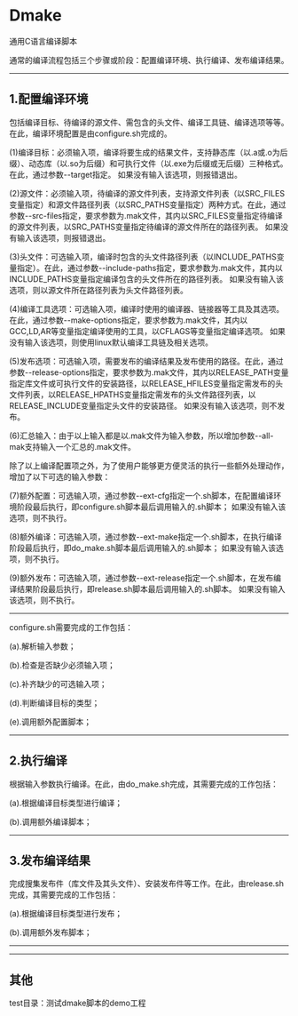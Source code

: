 # Dmake
通用C语言编译脚本

通常的编译流程包括三个步骤或阶段：配置编译环境、执行编译、发布编译结果。

--------------------------------------------------------------------------------
## 1.配置编译环境
包括编译目标、待编译的源文件、需包含的头文件、编译工具链、编译选项等等。在此，编译环境配置是由configure.sh完成的。

(1)编译目标：必须输入项，编译将要生成的结果文件，支持静态库（以.a或.o为后缀）、动态库（以.so为后缀）和可执行文件（以.exe为后缀或无后缀）三种格式。在此，通过参数--target指定。
如果没有输入该选项，则报错退出。

(2)源文件：必须输入项，待编译的源文件列表，支持源文件列表（以SRC_FILES变量指定）和源文件路径列表（以SRC_PATHS变量指定）两种方式。在此，通过参数--src-files指定，要求参数为.mak文件，其内以SRC_FILES变量指定待编译的源文件列表，以SRC_PATHS变量指定待编译的源文件所在的路径列表。
如果没有输入该选项，则报错退出。

(3)头文件：可选输入项，编译时包含的头文件路径列表（以INCLUDE_PATHS变量指定）。在此，通过参数--include-paths指定，要求参数为.mak文件，其内以INCLUDE_PATHS变量指定编译包含的头文件所在的路径列表。
如果没有输入该选项，则以源文件所在路径列表为头文件路径列表。

(4)编译工具选项：可选输入项，编译时使用的编译器、链接器等工具及其选项。在此，通过参数--make-options指定，要求参数为.mak文件，其内以GCC,LD,AR等变量指定编译使用的工具，以CFLAGS等变量指定编译选项。
如果没有输入该选项，则使用linux默认编译工具链及相关选项。

(5)发布选项：可选输入项，需要发布的编译结果及发布使用的路径。在此，通过参数--release-options指定，要求参数为.mak文件，其内以RELEASE_PATH变量指定库文件或可执行文件的安装路径，以RELEASE_HFILES变量指定需发布的头文件列表，以RELEASE_HPATHS变量指定需发布的头文件路径列表，以RELEASE_INCLUDE变量指定头文件的安装路径。
如果没有输入该选项，则不发布。

(6)汇总输入：由于以上输入都是以.mak文件为输入参数，所以增加参数--all-mak支持输入一个汇总的.mak文件。

除了以上编译配置项之外，为了使用户能够更方便灵活的执行一些额外处理动作，增加了以下可选的输入参数：

(7)额外配置：可选输入项，通过参数--ext-cfg指定一个.sh脚本，在配置编译环境阶段最后执行，即configure.sh脚本最后调用输入的.sh脚本；
如果没有输入该选项，则不执行。

(8)额外编译：可选输入项，通过参数--ext-make指定一个.sh脚本，在执行编译阶段最后执行，即do_make.sh脚本最后调用输入的.sh脚本；
如果没有输入该选项，则不执行。

(9)额外发布：可选输入项，通过参数--ext-release指定一个.sh脚本，在发布编译结果阶段最后执行，即release.sh脚本最后调用输入的.sh脚本。
如果没有输入该选项，则不执行。

--------------------------------------------------------------------------------
configure.sh需要完成的工作包括：

(a).解析输入参数；

(b).检查是否缺少必须输入项；

(c).补齐缺少的可选输入项；

(d).判断编译目标的类型；

(e).调用额外配置脚本；

--------------------------------------------------------------------------------
## 2.执行编译
根据输入参数执行编译。在此，由do_make.sh完成，其需要完成的工作包括：

(a).根据编译目标类型进行编译；

(b).调用额外编译脚本；

--------------------------------------------------------------------------------
## 3.发布编译结果
完成搜集发布件（库文件及其头文件）、安装发布件等工作。在此，由release.sh完成，其需要完成的工作包括：

(a).根据编译目标类型进行发布；

(b).调用额外发布脚本；

--------------------------------------------------------------------------------
--------------------------------------------------------------------------------
## 其他
test目录：测试dmake脚本的demo工程


